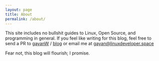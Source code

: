 ```yaml
---
layout: page
title: About
permalink: /about/
---
```


This site includes no bullshit guides to Linux, Open Source, and programming in general.
If you feel like writing for this blog, feel free to send a PR to [gayanW] / [blog] or email me at gayan@linuxdeveloper.space

Fear not, this blog will flourish; I promise.

[gayanW]: <https://github.com/gayanW>
[blog]: <https://github.com/gayanW/blog>
